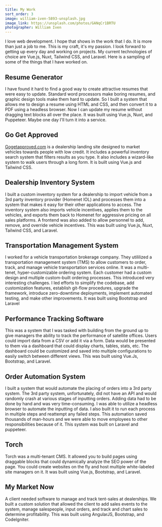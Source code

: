 ```yaml
---
title: My Work
sort_order: 3
image: william-iven-5893-unsplash.jpg
image_link: https://unsplash.com/photos/GANqCr1BRTU
photographer: William Iven
---
```


I love web development. I hope that shows in the work that I do. It is more than just a job to me. This is my craft, it's my passion. I look forward to getting up every day and working on projects. My current technologies of choice are Vue.js, Nuxt, Tailwind CSS, and Laravel. Here is a sampling of some of the things that I have worked on.

## Resume Generator

I have found it hard to find a good way to create attractive resumes that were easy to update. Standard word processors make boring resumes, and graphic design tools make them hard to update. So I built a system that allows me to design a resume using HTML and CSS, and then convert it to a PDF using a headless browser. Now I can update my resume without dragging text blocks all over the place. It was built using Vue.js, Nuxt, and Puppeteer. Maybe one day I'll turn it into a service.

## Go Get Approved

<a href="https://www.gogetapproved.com" target="_blank" rel="nofollow">Gogetapproved.com</a> is a dealership landing site designed to market vehicles towards people with low credit. It includes a powerful inventory search system that filters results as you type. It also includes a wizard-like system to walk users through a long form. It is built using Vue.js and Tailwind CSS.

## Dealership Inventory System

I built a custom inventory system for a dealership to import vehicle from a 3rd party inventory provider (Homenet IOL) and processes them into a system that makes it easy for their other applications to access. The inventory system also imports vehicle incentives, applies them to the vehicles, and exports them back to Homenet for aggressive pricing on all sales platforms. A frontend was also added to allow personnel to add, remove, and override vehicle incentives. This was built using Vue.js, Nuxt, Tailwind CSS, and Laravel.

## Transportation Management System

I worked for a vehicle transportation brokerage company. They utililized a transportation management system (TMS) to allow customers to order, track, and manage vehicle transportation services online. It was a multi-tenet, hyper-customizable ordering system. Each customer had a custom design and multiple custom-built ordering processes. This introduced very interesting challenges. I led efforts to simplify the codebase, add customization features, establish git-flow procedures, upgrade the framework, introduce zero-downtime deployments, implement automated testing, and make other improvements. It was built using Bootstrap and Laravel

## Performance Tracking Software

This was a system that I was tasked with building from the ground up to give managers the ability to track the performance of satellite offices. Users could import data from a CSV or add it via a form. Data would be presented to them via a dashboard that could display charts, tables, stats, etc. The dashboard could be customized and saved into multiple configurations to easily switch between different views. This was built using Vue.Js, Bootstrap, and Laravel.


## Order Automation System

I built a system that would automate the placing of orders into a 3rd party system. The 3rd party system, unfortunately, did not have an API and would randomly crash at various stages of inputting orders. Adding data had to be done by hand and was very time-consuming. I was able to utilize a headless browser to automate the inputting of data. I also built it to run each process in multiple steps and reattempt any failed steps. This automation saved thousands of man-hours and we were able to move employees to other responsibilities because of it. This system was built on Laravel and puppeteer.

## Torch

Torch was a multi-tenant CMS. It allowed you to build pages using draggable blocks that could dynamically analyze the SEO power of the page. You could create websites on the fly and host multiple white-labeled site managers on it. It was built using Vue.js, Bootstrap, and Laravel.

## My Market Now

A client needed software to manage and track tent-sales at dealerships. We built a custom solution that allowed the client to add sales events to the system, manage salespeople, input orders, and track and chart sales to determine profitability. This was built using AngularJS, Bootstrap, and CodeIgniter.
